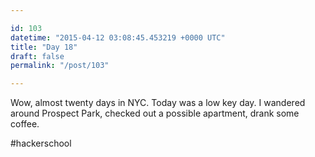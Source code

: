 ```yaml
---

id: 103
datetime: "2015-04-12 03:08:45.453219 +0000 UTC"
title: "Day 18"
draft: false
permalink: "/post/103"

---
```


Wow, almost twenty days in NYC. Today was a low key day. I wandered around Prospect Park, checked out a possible apartment, drank some coffee.

#hackerschool
